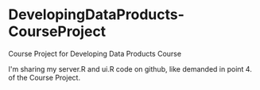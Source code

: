 DevelopingDataProducts-CourseProject
====================================

Course Project for Developing Data Products Course

I'm sharing my server.R and ui.R code on github, like demanded in point 4. of the Course Project.
